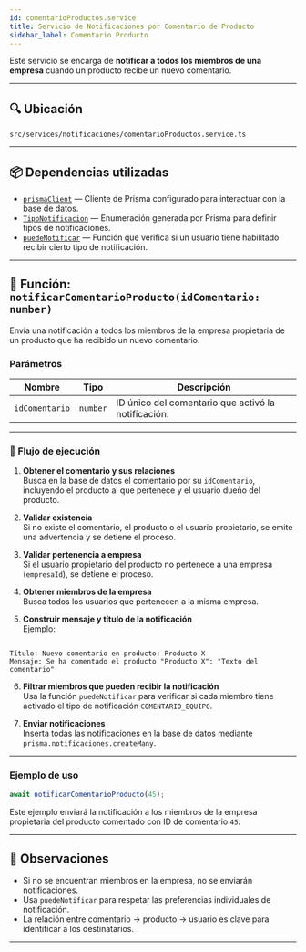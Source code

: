```yaml
---
id: comentarioProductos.service
title: Servicio de Notificaciones por Comentario de Producto
sidebar_label: Comentario Producto 
---
```


Este servicio se encarga de **notificar a todos los miembros de una empresa** cuando un producto recibe un nuevo comentario.

---

## 🔍 Ubicación

`src/services/notificaciones/comentarioProductos.service.ts`

---

## 📦 Dependencias utilizadas

- [`prismaClient`](../../utils/prismaClient.md) — Cliente de Prisma configurado para interactuar con la base de datos.
- [`TipoNotificacion`](https://www.prisma.io/docs/) — Enumeración generada por Prisma para definir tipos de notificaciones.
- [`puedeNotificar`](../../utils/notificaciones/preferenciasNotificaciones.md) — Función que verifica si un usuario tiene habilitado recibir cierto tipo de notificación.

---

## 🧩 Función: `notificarComentarioProducto(idComentario: number)`

Envía una notificación a todos los miembros de la empresa propietaria de un producto que ha recibido un nuevo comentario.

### Parámetros

| Nombre        | Tipo     | Descripción |
|---------------|----------|-------------|
| `idComentario`| `number` | ID único del comentario que activó la notificación. |

---

### 📜 Flujo de ejecución

1. **Obtener el comentario y sus relaciones**  
   Busca en la base de datos el comentario por su `idComentario`, incluyendo el producto al que pertenece y el usuario dueño del producto.

2. **Validar existencia**  
   Si no existe el comentario, el producto o el usuario propietario, se emite una advertencia y se detiene el proceso.

3. **Validar pertenencia a empresa**  
   Si el usuario propietario del producto no pertenece a una empresa (`empresaId`), se detiene el proceso.

4. **Obtener miembros de la empresa**  
   Busca todos los usuarios que pertenecen a la misma empresa.

5. **Construir mensaje y título de la notificación**  
   Ejemplo:
```

Título: Nuevo comentario en producto: Producto X
Mensaje: Se ha comentado el producto "Producto X": "Texto del comentario"

````

6. **Filtrar miembros que pueden recibir la notificación**  
Usa la función `puedeNotificar` para verificar si cada miembro tiene activado el tipo de notificación `COMENTARIO_EQUIPO`.

7. **Enviar notificaciones**  
Inserta todas las notificaciones en la base de datos mediante `prisma.notificaciones.createMany`.

---

### Ejemplo de uso

```ts
await notificarComentarioProducto(45);
````

Este ejemplo enviará la notificación a los miembros de la empresa propietaria del producto comentado con ID de comentario `45`.

---

## 🧠 Observaciones

* Si no se encuentran miembros en la empresa, no se enviarán notificaciones.
* Usa `puedeNotificar` para respetar las preferencias individuales de notificación.
* La relación entre comentario → producto → usuario es clave para identificar a los destinatarios.

---